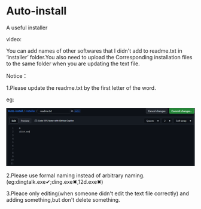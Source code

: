 # Auto-install
A useful installer 

video:

You can add names of other softwares that I didn't add to readme.txt in ‘installer’ folder.You also need to upload the Corresponding installation files to the same folder when you are updating the text file.

Notice：

1.Please update the readme.txt by the first letter of the word.

eg:

![image](https://github.com/kevinzjy25/Auto-install/blob/77b7e749ad3573a879734b91fdd2b8e630cff338/img/Snipaste_2023-09-17_11-50-32.png)

2.Please use formal naming instead of arbitrary naming.
(eg:dingtalk.exe✔;ding.exe✖,12d.exe✖)

3.Pleace only editing(when someone didn't edit the text file correctly) and adding something,but don't delete something.
